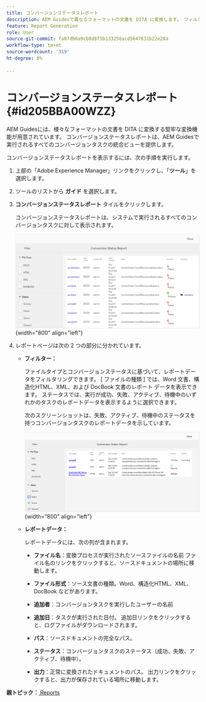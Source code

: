 ```yaml
---
title: コンバージョンステータスレポート
description: AEM Guidesで異なるフォーマットの文書を DITA に変換します。 フィルターを追加する方法、およびコンバージョンステータスレポートを表示する方法について説明します。
feature: Report Generation
role: User
source-git-commit: fa07db6a9cb8d8f5b133258acd5647631b22e28a
workflow-type: tm+mt
source-wordcount: '319'
ht-degree: 0%

---
```


# コンバージョンステータスレポート {#id205BBA00WZZ}

AEM Guidesには、様々なフォーマットの文書を DITA に変換する堅牢な変換機能が用意されています。 コンバージョンステータスレポートは、AEM Guidesで実行されるすべてのコンバージョンタスクの統合ビューを提供します。

コンバージョンステータスレポートを表示するには、次の手順を実行します。

1. 上部の「Adobe Experience Manager」リンクをクリックし、「**ツール**」を選択します。

1. ツールのリストから **ガイド** を選択します。

1. **コンバージョンステータスレポート** タイルをクリックします。

   コンバージョンステータスレポートは、システムで実行されるすべてのコンバージョンタスクに対して表示されます。

   ![](images/conversion-status-report.png){width="800" align="left"}

1. レポートページは次の 2 つの部分に分かれています。

   - **フィルター：**

     ファイルタイプとコンバージョンステータスに基づいて、レポートデータをフィルタリングできます。 [ ファイルの種類 ] では、Word 文書、構造化HTML、XML、および DocBook 文書のレポート データを表示できます。 ステータスでは、実行が成功、失敗、アクティブ、待機中のいずれかのタスクのレポートデータを表示するように選択できます。

     次のスクリーンショットは、失敗、アクティブ、待機中のステータスを持つコンバージョンタスクのレポートデータを示しています。

     ![](images/conversion-report-failed-active-queued.png){width="800" align="left"}

   - **レポートデータ：**

     レポートデータには、次の列が含まれます。

      - **ファイル名**：変換プロセスが実行されたソースファイルの名前 ファイル名のリンクをクリックすると、ソースドキュメントの場所に移動します。

      - **ファイル形式**：ソース文書の種類。Word、構造化HTML、XML、DocBook などがあります。

      - **追加者**：コンバージョンタスクを実行したユーザーの名前

      - **追加日**：タスクが実行された日付。 追加日リンクをクリックすると、ログファイルがダウンロードされます。

      - **パス**：ソースドキュメントの完全なパス。

      - **ステータス**：コンバージョンタスクのステータス（成功、失敗、アクティブ、待機中）。

      - **出力**：正常に変換されたドキュメントのパス。 出力リンクをクリックすると、出力が保存されている場所に移動します。


**親トピック：**[ Reports](reports-intro.md)
